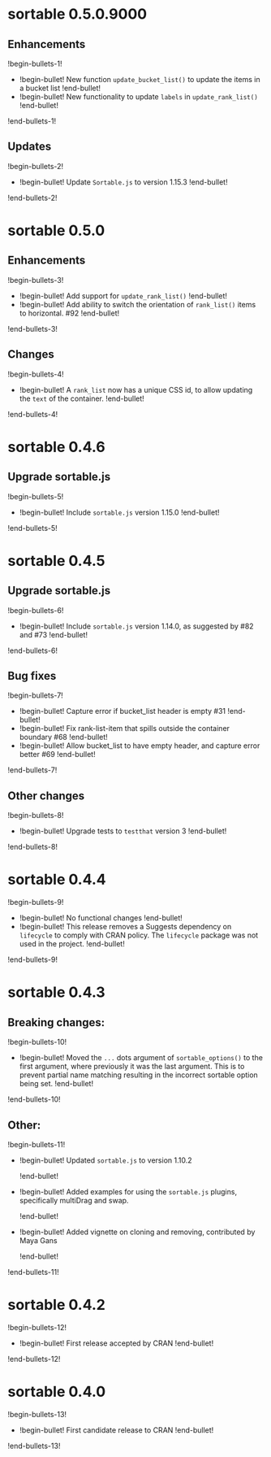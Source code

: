 # sortable 0.5.0.9000

## Enhancements

!begin-bullets-1!

-   !begin-bullet!
    New function `update_bucket_list()` to update the items in a bucket
    list
    !end-bullet!
-   !begin-bullet!
    New functionality to update `labels` in `update_rank_list()`
    !end-bullet!

!end-bullets-1!

## Updates

!begin-bullets-2!

-   !begin-bullet!
    Update `Sortable.js` to version 1.15.3
    !end-bullet!

!end-bullets-2!

# sortable 0.5.0

## Enhancements

!begin-bullets-3!

-   !begin-bullet!
    Add support for `update_rank_list()`
    !end-bullet!
-   !begin-bullet!
    Add ability to switch the orientation of `rank_list()` items to
    horizontal. #92
    !end-bullet!

!end-bullets-3!

## Changes

!begin-bullets-4!

-   !begin-bullet!
    A `rank_list` now has a unique CSS id, to allow updating the `text`
    of the container.
    !end-bullet!

!end-bullets-4!

# sortable 0.4.6

## Upgrade sortable.js

!begin-bullets-5!

-   !begin-bullet!
    Include `sortable.js` version 1.15.0
    !end-bullet!

!end-bullets-5!

# sortable 0.4.5

## Upgrade sortable.js

!begin-bullets-6!

-   !begin-bullet!
    Include `sortable.js` version 1.14.0, as suggested by #82 and #73
    !end-bullet!

!end-bullets-6!

## Bug fixes

!begin-bullets-7!

-   !begin-bullet!
    Capture error if bucket_list header is empty #31
    !end-bullet!
-   !begin-bullet!
    Fix rank-list-item that spills outside the container boundary #68
    !end-bullet!
-   !begin-bullet!
    Allow bucket_list to have empty header, and capture error better #69
    !end-bullet!

!end-bullets-7!

## Other changes

!begin-bullets-8!

-   !begin-bullet!
    Upgrade tests to `testthat` version 3
    !end-bullet!

!end-bullets-8!

# sortable 0.4.4

!begin-bullets-9!

-   !begin-bullet!
    No functional changes
    !end-bullet!
-   !begin-bullet!
    This release removes a Suggests dependency on `lifecycle` to comply
    with CRAN policy. The `lifecycle` package was not used in the
    project.
    !end-bullet!

!end-bullets-9!

# sortable 0.4.3

## Breaking changes:

!begin-bullets-10!

-   !begin-bullet!
    Moved the `...` dots argument of `sortable_options()` to the first
    argument, where previously it was the last argument. This is to
    prevent partial name matching resulting in the incorrect sortable
    option being set.
    !end-bullet!

!end-bullets-10!

## Other:

!begin-bullets-11!

-   !begin-bullet!
    Updated `sortable.js` to version 1.10.2

    !end-bullet!
-   !begin-bullet!
    Added examples for using the `sortable.js` plugins, specifically
    multiDrag and swap.

    !end-bullet!
-   !begin-bullet!
    Added vignette on cloning and removing, contributed by Maya Gans

    !end-bullet!

!end-bullets-11!

# sortable 0.4.2

!begin-bullets-12!

-   !begin-bullet!
    First release accepted by CRAN
    !end-bullet!

!end-bullets-12!

# sortable 0.4.0

!begin-bullets-13!

-   !begin-bullet!
    First candidate release to CRAN
    !end-bullet!

!end-bullets-13!
